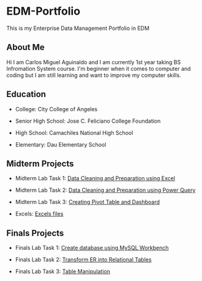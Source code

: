 # EDM-Portfolio
This is my Enterprise Data Management Portfolio in EDM
## About Me

Hi I am Carlos Miguel Aguinaldo and I am currently 1st year taking BS Infromation System course. I'm beginner when it comes to computer and coding but I am still learning and want to improve my computer skills.

## Education

- College: City College of Angeles

- Senior High School: Jose C. Feliciano College Foundation

- High School: Camachiles National High School

- Elementary: Dau Elementary School

## Midterm Projects

- Midterm Lab Task 1: [Data Cleaning and Preparation using Excel](https://carlosa012.github.io/Midterm-Lab-Task-1/)

- Midterm Lab Task 2: [Data Cleaning and Preparation using Power Query](https://carlosa012.github.io/Midterm-Lab-Task-2/)

- Midterm Lab Task 3: [Creating Pivot Table and Dashboard](https://carlosa012.github.io/Midterm-Lab-Task-3/)

- Excels: [Excels files](https://github.com/CarlosA012/EDM-Portfolio/tree/main/Excels)


## Finals Projects

- Finals Lab Task 1: [Create database using MySQL Workbench](https://carlosa012.github.io/Finals-Lab-Task-1/)
  
- Finals Lab Task 2: [Transform ER into Relational Tables](https://carlosa012.github.io/Finals-Lab-Task-2/)
  
- Finals Lab Task 3: [Table Manipulation](https://carlosa012.github.io/Finals-Lab-Task-3/)
